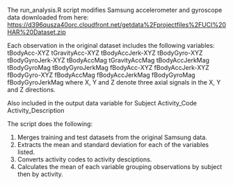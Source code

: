 The run_analysis.R script modifies Samsung accelerometer and gyroscope data downloaded from here:
https://d396qusza40orc.cloudfront.net/getdata%2Fprojectfiles%2FUCI%20HAR%20Dataset.zip 

Each observation in the original dataset includes the following variables:
tBodyAcc-XYZ
tGravityAcc-XYZ
tBodyAccJerk-XYZ
tBodyGyro-XYZ
tBodyGyroJerk-XYZ
tBodyAccMag
tGravityAccMag
tBodyAccJerkMag
tBodyGyroMag
tBodyGyroJerkMag
fBodyAcc-XYZ
fBodyAccJerk-XYZ
fBodyGyro-XYZ
fBodyAccMag
fBodyAccJerkMag
fBodyGyroMag
fBodyGyroJerkMag
where X, Y and Z denote three axial signals in the X, Y and Z directions.

Also included in the output data variable for
Subject
Activity_Code
Activity_Description

The script does the following:
1) Merges training and test datasets from the original Samsung data.
2) Extracts the mean and standard deviation for each of the variables listed.
3) Converts activity codes to activity desciptions.
4) Calculates the mean of each variable grouping observations by subject then by activity.
